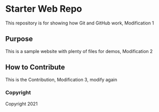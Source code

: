 # Starter Web Repo

This repository is for showing how Git and GitHub work, Modification 1

## Purpose

This is a sample website with plenty of files for demos, Modification 2

## How to Contribute

This is the Contribution, Modification 3, modify again

### Copyright
Copyright 2021